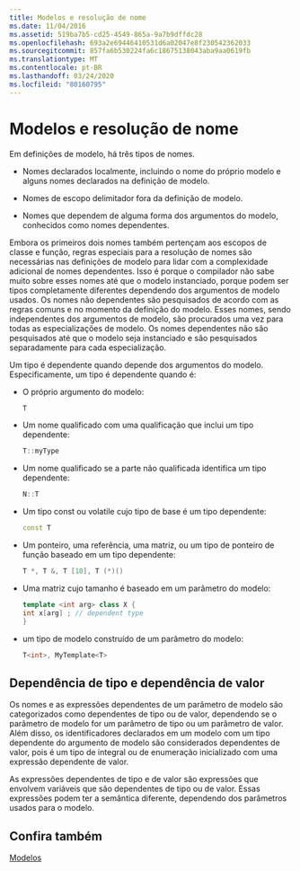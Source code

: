 ```yaml
---
title: Modelos e resolução de nome
ms.date: 11/04/2016
ms.assetid: 519ba7b5-cd25-4549-865a-9a7b9dffdc28
ms.openlocfilehash: 693a2e69446410531d6a02047e8f230542362033
ms.sourcegitcommit: 857fa6b530224fa6c18675138043aba9aa0619fb
ms.translationtype: MT
ms.contentlocale: pt-BR
ms.lasthandoff: 03/24/2020
ms.locfileid: "80160795"
---
```

# <a name="templates-and-name-resolution"></a>Modelos e resolução de nome

Em definições de modelo, há três tipos de nomes.

- Nomes declarados localmente, incluindo o nome do próprio modelo e alguns nomes declarados na definição de modelo.

- Nomes de escopo delimitador fora da definição de modelo.

- Nomes que dependem de alguma forma dos argumentos do modelo, conhecidos como nomes dependentes.

Embora os primeiros dois nomes também pertençam aos escopos de classe e função, regras especiais para a resolução de nomes são necessárias nas definições de modelo para lidar com a complexidade adicional de nomes dependentes. Isso é porque o compilador não sabe muito sobre esses nomes até que o modelo instanciado, porque podem ser tipos completamente diferentes dependendo dos argumentos de modelo usados. Os nomes não dependentes são pesquisados de acordo com as regras comuns e no momento da definição do modelo. Esses nomes, sendo independentes dos argumentos de modelo, são procurados uma vez para todas as especializações de modelo. Os nomes dependentes não são pesquisados até que o modelo seja instanciado e são pesquisados separadamente para cada especialização.

Um tipo é dependente quando depende dos argumentos do modelo. Especificamente, um tipo é dependente quando é:

- O próprio argumento do modelo:

    ```cpp
    T
    ```

- Um nome qualificado com uma qualificação que inclui um tipo dependente:

    ```cpp
    T::myType
    ```

- Um nome qualificado se a parte não qualificada identifica um tipo dependente:

    ```cpp
    N::T
    ```

- Um tipo const ou volatile cujo tipo de base é um tipo dependente:

    ```cpp
    const T
    ```

- Um ponteiro, uma referência, uma matriz, ou um tipo de ponteiro de função baseado em um tipo dependente:

    ```cpp
    T *, T &, T [10], T (*)()
    ```

- Uma matriz cujo tamanho é baseado em um parâmetro do modelo:

    ```cpp
    template <int arg> class X {
    int x[arg] ; // dependent type
    }
    ```

- um tipo de modelo construído de um parâmetro do modelo:

    ```cpp
    T<int>, MyTemplate<T>
    ```

## <a name="type-dependence-and-value-dependence"></a>Dependência de tipo e dependência de valor

Os nomes e as expressões dependentes de um parâmetro de modelo são categorizados como dependentes de tipo ou de valor, dependendo se o parâmetro de modelo for um parâmetro de tipo ou um parâmetro de valor. Além disso, os identificadores declarados em um modelo com um tipo dependente do argumento de modelo são considerados dependentes de valor, pois é um tipo de integral ou de enumeração inicializado com uma expressão dependente de valor.

As expressões dependentes de tipo e de valor são expressões que envolvem variáveis que são dependentes de tipo ou de valor. Essas expressões podem ter a semântica diferente, dependendo dos parâmetros usados para o modelo.

## <a name="see-also"></a>Confira também

[Modelos](../cpp/templates-cpp.md)
